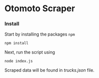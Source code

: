 # Otomoto Scraper

### Install

Start by installing the packages `npm`

`npm install`

Next, run the script using

`node index.js`

Scraped data will be found in *trucks.json* file.